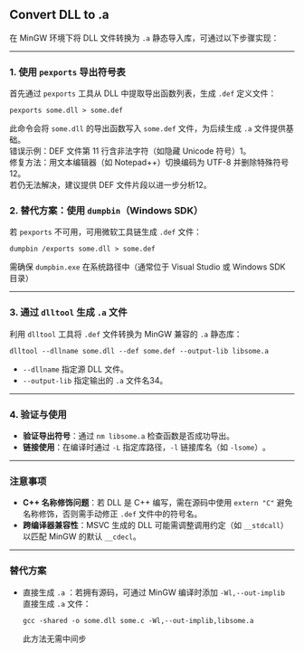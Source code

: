 ## Convert DLL to .a 



在 MinGW 环境下将 DLL 文件转换为 `.a` 静态导入库，可通过以下步骤实现：

------

### 1. ‌**使用 `pexports` 导出符号表**‌

首先通过 `pexports` 工具从 DLL 中提取导出函数列表，生成 `.def` 定义文件：

```
pexports some.dll > some.def
```

此命令会将 `some.dll` 的导出函数写入 `some.def` 文件，为后续生成 `.a` 文件提供基础‌。  
‌错误示例‌：DEF 文件第 11 行含非法字符（如隐藏 Unicode 符号）‌1。  
‌修复方法‌：用文本编辑器（如 Notepad++）切换编码为 UTF-8 并删除特殊符号‌12。  
若仍无法解决，建议提供 DEF 文件片段以进一步分析‌12。  

### 2. ‌**替代方案：使用 `dumpbin`（Windows SDK）**‌

若 `pexports` 不可用，可用微软工具链生成 `.def` 文件：

```
dumpbin /exports some.dll > some.def
```

需确保 `dumpbin.exe` 在系统路径中（通常位于 Visual Studio 或 Windows SDK 目录）

------

### 3. ‌**通过 `dlltool` 生成 `.a` 文件**‌

利用 `dlltool` 工具将 `.def` 文件转换为 MinGW 兼容的 `.a` 静态库：

```
dlltool --dllname some.dll --def some.def --output-lib libsome.a
```

- `--dllname` 指定源 DLL 文件。
- `--output-lib` 指定输出的 `.a` 文件名‌34。

------

### 4. ‌**验证与使用**‌

- ‌**验证导出符号**‌：通过 `nm libsome.a` 检查函数是否成功导出。
- ‌**链接使用**‌：在编译时通过 `-L` 指定库路径，`-l` 链接库名（如 `-lsome`）‌。

------

### 注意事项

- ‌**C++ 名称修饰问题**‌：若 DLL 是 C++ 编写，需在源码中使用 `extern "C"` 避免名称修饰，否则需手动修正 `.def` 文件中的符号名‌。
- ‌**跨编译器兼容性**‌：MSVC 生成的 DLL 可能需调整调用约定（如 `__stdcall`）以匹配 MinGW 的默认 `__cdecl`‌。

------

### 替代方案

- ‌直接生成 `.a` ‌：若拥有源码，可通过 MinGW 编译时添加 `-Wl,--out-implib`  直接生成 `.a`  文件：

  ```
  gcc -shared -o some.dll some.c -Wl,--out-implib,libsome.a
  ```

  此方法无需中间步

  
